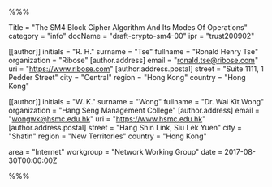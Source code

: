 %%%

Title = "The SM4 Block Cipher Algorithm And Its Modes Of Operations"
category = "info"
docName = "draft-crypto-sm4-00"
ipr = "trust200902"

[[author]]
initials = "R. H."
surname = "Tse"
fullname = "Ronald Henry Tse"
organization = "Ribose"
  [author.address]
  email = "ronald.tse@ribose.com"
  uri = "https://www.ribose.com"
    [author.address.postal]
    street = "Suite 1111, 1 Pedder Street"
    city = "Central"
    region = "Hong Kong"
    country = "Hong Kong"

[[author]]
initials = "W. K."
surname = "Wong"
fullname = "Dr. Wai Kit Wong"
organization = "Hang Seng Management College"
  [author.address]
  email = "wongwk@hsmc.edu.hk"
  uri = "https://www.hsmc.edu.hk"
    [author.address.postal]
    street = "Hang Shin Link, Siu Lek Yuen"
    city = "Shatin"
    region = "New Territories"
    country = "Hong Kong"

area = "Internet"
workgroup = "Network Working Group"
date = 2017-08-30T00:00:00Z

%%%

